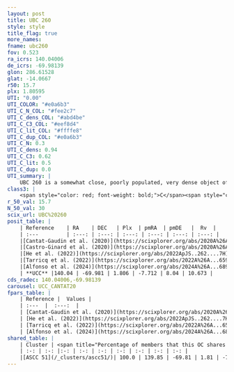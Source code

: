 ```yaml
---
layout: post
title: UBC 260
style: style
title_flag: true
more_names: 
fname: ubc260
fov: 0.523
ra_icrs: 140.04006
de_icrs: -69.98139
glon: 286.61528
glat: -14.0667
r50: 15.7
plx: 1.80595
UTI: "0.00"
UTI_COLOR: "#e0a6b3"
UTI_C_N_COL: "#fee2c7"
UTI_C_dens_COL: "#abd4be"
UTI_C_C3_COL: "#eef8d4"
UTI_C_lit_COL: "#ffffe8"
UTI_C_dup_COL: "#e0a6b3"
UTI_C_N: 0.3
UTI_C_dens: 0.94
UTI_C_C3: 0.62
UTI_C_lit: 0.5
UTI_C_dup: 0.0
UTI_summary: |
    UBC 260 is a somewhat close, poorly populated, very dense object of intermediate C3 quality. It is moderately studied in the literature.<br><br><span style="color: #99180f; font-weight: bold;">Warning: </span>This is very likely a duplicate object, which shares a large percentage of members with at least one previously reported entry.
class3: |
    <span style="color: red; font-weight: bold;">C</span><span style="color: green; font-weight: bold;">A</span>
r_50_val: 15.7
N_50_val: 30
scix_url: UBC%20260
posit_table: |
    | Reference    | RA    | DEC   | Plx  | pmRA  | pmDE   |  Rv  |
    | :---         | :---: | :---: | :---: | :---: | :---: | :---: |
    |[Cantat-Gaudin et al. (2020)](https://scixplorer.org/abs/2020A%26A...640A...1C) | 140.148 | -69.885 | 1.78 | -7.755 | 8.005 | -- |
    |[Castro-Ginard et al. (2020)](https://scixplorer.org/abs/2020A%26A...635A..45C) | 140.188 | -69.847 | 1.784 | -7.742 | 8.014 | -- |
    |[He et al. (2022)](https://scixplorer.org/abs/2022ApJS..262....7H) | 140.082 | -69.896 | 1.831 | -7.676 | 8.062 | -- |
    |[Tarricq et al. (2022)](https://scixplorer.org/abs/2022A%26A...659A..59T) | 139.668 | -69.881 | 1.816 | -7.697 | 8.009 | -- |
    |[Alfonso et al. (2024)](https://scixplorer.org/abs/2024A%26A...689A..18A) | 139.892 | -69.794 | 1.786 | -7.682 | 7.923 | -- |
    | **UCC** |140.04 | -69.981 | 1.806 | -7.712 | 8.04 | 10.673 | 
cds_radec: 140.04006,-69.98139
carousel: UCC_CANTAT20
fpars_table: |
    | Reference |  Values |
    | :---  |  :---:  |
    | [Cantat-Gaudin et al. (2020)](https://scixplorer.org/abs/2020A%26A...640A...1C) | `AVNN=0, DMNN=8.79, AgeNN=8.37` |
    | [He et al. (2022)](https://scixplorer.org/abs/2022ApJS..262....7H) | `A0=0.25, logAge=7.8` |
    | [Tarricq et al. (2022)](https://scixplorer.org/abs/2022A%26A...659A..59T) | `Dist=564, logAgeNN=8.39` |
    | [Alfonso et al. (2024)](https://scixplorer.org/abs/2024A%26A...689A..18A) | `AV=0.00130, MOD=8.78912, logAge=7.83425, Z=0.01091` |
shared_table: |
    | Cluster | <span title="Percentage of members that this OC shares with the ones listed">%</span>   | RA   | DEC   | Plx   | pmRA  | pmDE  | Rv | UTI |
    | :-: | :-: |:-: | :-: | :-: | :-: | :-: | :-: | :-: |
    |[ASCC 51](/_clusters/ascc51/)| 100.0 | 139.85 | -69.81 | 1.81 | -7.68 | 7.99 | 10.18 |0.8 |
---
```

